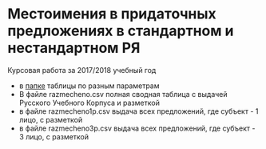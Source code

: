 # Местоимения в придаточных предложениях в стандартном и нестандартном РЯ
Курсовая работа за 2017/2018 учебный год

- в [папке](https://github.com/acRnR/Anaphora-in-subordinate-clauses-in-standard-and-non-standard-Russian/tree/master/более%20подробные%20таблицы) таблицы по разным параметрам
- В файле razmecheno.csv полная сводная таблица с выдачей Русского Учебного Корпуса и разметкой
- в файле razmecheno1p.csv выдача всех предложений, где субъект - 1 лицо, с разметкой
- в файле razmecheno3p.csv выдача всех предложений, где субъект - 3 лицо, с разметкой
